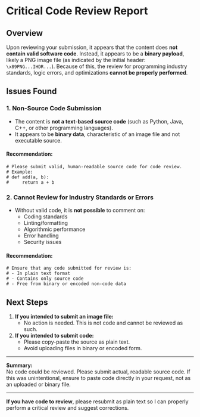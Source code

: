 # Critical Code Review Report

## Overview

Upon reviewing your submission, it appears that the content does **not contain valid software code**. Instead, it appears to be a **binary payload**, likely a PNG image file (as indicated by the initial header: `\x89PNG...IHDR...`). Because of this, the review for programming industry standards, logic errors, and optimizations **cannot be properly performed**.

## Issues Found

### 1. **Non-Source Code Submission**
- The content is **not a text-based source code** (such as Python, Java, C++, or other programming languages).
- It appears to be **binary data**, characteristic of an image file and not executable source.

#### Recommendation:
```pseudo
# Please submit valid, human-readable source code for code review.
# Example:
# def add(a, b):
#     return a + b
```

### 2. **Cannot Review for Industry Standards or Errors**
- Without valid code, it is **not possible** to comment on:
  - Coding standards
  - Linting/formatting
  - Algorithmic performance
  - Error handling
  - Security issues

#### Recommendation:
```pseudo
# Ensure that any code submitted for review is:
# - In plain text format
# - Contains only source code 
# - Free from binary or encoded non-code data
```

## Next Steps

1. **If you intended to submit an image file:**  
   - No action is needed. This is not code and cannot be reviewed as such.
2. **If you intended to submit code:**  
   - Please copy-paste the source as plain text.
   - Avoid uploading files in binary or encoded form.

---

**Summary:**  
No code could be reviewed. Please submit actual, readable source code. If this was unintentional, ensure to paste code directly in your request, not as an uploaded or binary file.

---

**If you have code to review**, please resubmit as plain text so I can properly perform a critical review and suggest corrections.
